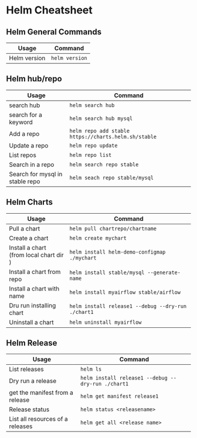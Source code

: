 # Helm Cheatsheet

## Helm General Commands
Usage | Command
----- | -------
Helm version | `helm version`

## Helm hub/repo
Usage | Command
----- | -------
search hub | `helm search hub`
search for a keyword | `helm search hub mysql`
Add a repo | `helm repo add stable https://charts.helm.sh/stable`
Update a repo | `helm repo update`
List repos | `helm repo list`
Search in a repo | `helm search repo stable`
Search for mysql in stable repo | `helm seach repo stable/mysql`

## Helm Charts
Usage | Command
----- | -------
Pull a chart | `helm pull chartrepo/chartname`
Create a chart | `helm create mychart`
Install a chart</br>(from local chart dir ) | `helm install helm-demo-configmap ./mychart`
Install a chart from repo | `helm install stable/mysql --generate-name`
Install a chart with name | `helm install myairflow stable/airflow`
Dru run installing chart | `helm install release1 --debug --dry-run ./chart1`
Uninstall a chart | `helm uninstall myairflow`

## Helm Release
Usage | Command
----- | -------
List releases | `helm ls`
Dry run a release | `helm install release1 --debug --dry-run ./chart1`
get the manifest from a release | `helm get manifest release1`
Release status | `helm status <releasename>`
List all resources of a releases | `helm get all <release name>`
